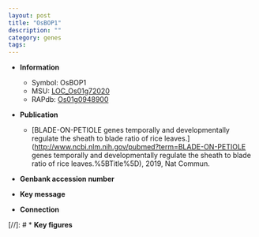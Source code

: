 ```yaml
---
layout: post
title: "OsBOP1"
description: ""
category: genes
tags: 
---
```


* **Information**  
    + Symbol: OsBOP1  
    + MSU: [LOC_Os01g72020](http://rice.uga.edu/cgi-bin/ORF_infopage.cgi?orf=LOC_Os01g72020)  
    + RAPdb: [Os01g0948900](https://rapdb.dna.affrc.go.jp/locus/?name=Os01g0948900)  

* **Publication**  
    + [BLADE-ON-PETIOLE genes temporally and developmentally regulate the sheath to blade ratio of rice leaves.](http://www.ncbi.nlm.nih.gov/pubmed?term=BLADE-ON-PETIOLE genes temporally and developmentally regulate the sheath to blade ratio of rice leaves.%5BTitle%5D), 2019, Nat Commun.

* **Genbank accession number**  

* **Key message**  

* **Connection**  

[//]: # * **Key figures**  


